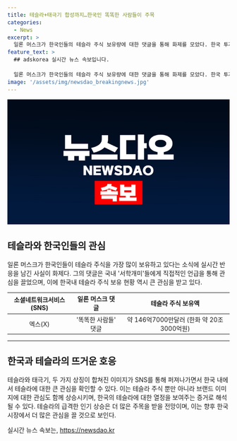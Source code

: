 ```yaml
---
title: 테슬라+태극기 합성까지…한국인 똑똑한 사람들이 주목
categories:
  - News
excerpt: >
  일론 머스크가 한국인들의 테슬라 주식 보유량에 대한 댓글을 통해 화제를 모았다. 한국 투자자들의 테슬라 주식 보관 금액이 상당한 규모라는 사실과 함께, 태극기와 테슬라 로고를 합성한 이미지가 게시돼 사회적 이슈가 되고 있다. 일론 머스크의 댓글과 함께한 이 이미지는 한국인들에게 큰 관심을 끌고 있으며, 이를 통해 한국 내 서학개미들의 테슬라 주식 보유에 대한 관심이 높아지고 있는 것으로 보인다.
feature_text: >
  ## adskorea 실시간 뉴스 속보입니다.

  일론 머스크가 한국인들의 테슬라 주식 보유량에 대한 댓글을 통해 화제를 모았다. 한국 투자자들의 테슬라 주식 보관 금액이 상당한 규모라는 사실과 함께, 태극기와 테슬라 로고를 합성한 이미지가 게시돼 사회적 이슈가 되고 있다. 일론 머스크의 댓글과 함께한 이 이미지는 한국인들에게 큰 관심을 끌고 있으며, 이를 통해 한국 내 서학개미들의 테슬라 주식 보유에 대한 관심이 높아지고 있는 것으로 보인다.
image: '/assets/img/newsdao_breakingnews.jpg'
---
```


<p><img src="/assets/img/newsdao_breakingnews.jpg" alt="adskorea 속보" /></p>

<h2 data-ke-size="size26">테슬라와 한국인들의 관심</h2>

<p data-ke-size="size16">일론 머스크가 한국인들이 테슬라 주식을 가장 많이 보유하고 있다는 소식에 실시간 반응을 남긴 사실이 화제다. 그의 댓글은 국내 '서학개미'들에게 직접적인 언급을 통해 관심을 끌었으며, 이에 한국내 테슬라 주식 보유 현황 역시 큰 관심을 받고 있다.</p>

<table>
<thead>
<tr>
<th style="text-align: center;"><b>소셜네트워크서비스(SNS)</b></th>
<th style="text-align: center;"><b>일론 머스크 댓글</b></th>
<th style="text-align: center;"><b>테슬라 주식 보유액</b></th>
</tr>
</thead>
<tbody>
<tr>
<td style="text-align: center;">엑스(X)</td>
<td style="text-align: center;">'똑똑한 사람들' 댓글</td>
<td style="text-align: center;">약 146억7000만달러 (한화 약 20조3000억원)</td>
</tr>
</tbody>
</table>

<hr>

<h2 data-ke-size="size26">한국과 테슬라의 뜨거운 호응</h2>

<p data-ke-size="size16">테슬라와 태극기, 두 가지 상징이 합쳐진 이미지가 SNS를 통해 퍼져나가면서 한국 내에서 테슬라에 대한 큰 관심을 확인할 수 있다. 이는 테슬라 주식 뿐만 아니라 브랜드 이미지에 대한 관심도 함께 상승시키며, 한국의 테슬라에 대한 열정을 보여주는 증거로 해석될 수 있다. 테슬라의 급격한 인기 상승은 더 많은 주목을 받을 전망이며, 이는 향후 한국 시장에서 더 많은 관심을 끌 것으로 보인다.</p>
실시간 뉴스 속보는, <a href="https://newsdao.kr" rel="dofollow">https://newsdao.kr</a>


